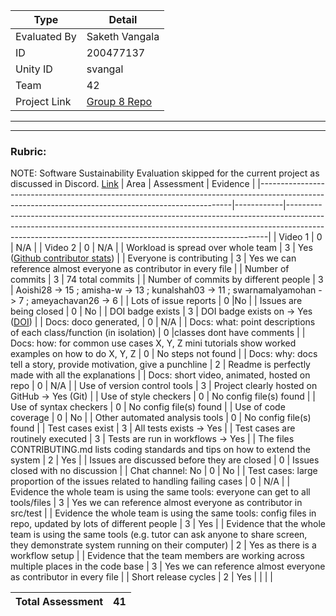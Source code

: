 |Type| Detail|
|--------|-------|
| Evaluated By | Saketh Vangala |
| ID | 200477137 |
| Unity ID | svangal |
| Team | 42 |
| Project Link | [Group 8 Repo](https://github.com/Aoishi28/CSC510_Group8_HW2) |


******
******

### Rubric:

NOTE: Software Sustainability Evaluation skipped for the current project as discussed in Discord. [Link](https://discord.com/channels/1009547855301718107/1009549425288429608/1023416944101163069)
| Area                                                                                                                                                | Assessment | Evidence                                                                                                                                                                                                                           |
|-----------------------------------------------------------------------------------------------------------------------------------------------------|------------|-------------------------------------------------------------------------------------------------------------------------------------------------------------------------------------------------------------------------------------|
| Video 1                                                                                                                                             | 0          | N/A                                                                                                                                                                             |
| Video 2                                                                                                                                             | 0          | N/A                                                                                                                                                                             |
| Workload is spread over whole team                                                                                                                  | 3          | Yes ([Github contributor stats](https://github.com/Aoishi28/CSC510_Group8_HW2/graphs/contributors))                     |
| Everyone is contributing                                                                                                                            | 3          | Yes we can reference almost everyone as contributor in every file |
| Number of commits                                                                                                                                   | 3          |  74 total commits                                                                                                                                                                                                                    |
| Number of commits by different people                                                                                                               | 3          | Aoishi28 -> 15 ; amisha-w -> 13 ; kunalshah03 -> 11 ; swarnamalyamohan -> 7 ; ameyachavan26 -> 6                                                                                                                                                                               |
| Lots of issue reports                                                                                                                               | 0          |No                                                                                                                                        |
| Issues are being closed                                                                                                                             | 0         |  No                                                                                                                        |
| DOI badge exists                                                                                                                                    | 3          | DOI badge exists on -> Yes ([DOI](https://zenodo.org/record/7069232#.YzZS1nbMK3A))                                                                                                                           |
| Docs: doco generated,                                                                                                                               | 0          | N/A                                                                                                                                                                                                                      |
| Docs: what: point descriptions of each class/function (in isolation)                                                                                | 0          |classes dont have comments                                                      |
| Docs: how: for common use cases X, Y, Z mini tutorials show worked examples on how to do X, Y, Z                                                    | 0          | No steps not found                                                                                                         |
| Docs: why: docs tell a story, provide motivation, give a punchline                                                                                  | 2          | Readme is perfectly made with all the explanations                                       |
| Docs: short video, animated, hosted on repo                                                                                                         | 0          | N/A                                                                                                                                                                         |
| Use of version control tools                                                                                                                        | 3          | Project clearly hosted on GitHub -> Yes (Git)                                                                                                                                  |
| Use of style checkers                                                                                                                               | 0          | No config file(s) found                                                                                                                                                                                                             |
| Use of syntax checkers                                                                                                                              | 0          | No config file(s) found                                                                                                                                                                                                             |
| Use of code coverage                                                                                                                                | 0          | No                                                                                                                                                                                                           |
| Other automated analysis tools                                                                                                                      | 0          | No config file(s) found                                                                                                                                                                                                             |
| Test cases exist                                                                                                                                    | 3          | All tests exists -> Yes                                                                             |
| Test cases are routinely executed                                                                                                                   | 3          | Tests are run in workflows -> Yes                                                                                             |
| The files CONTRIBUTING.md lists coding standards and tips on how to extend the system                                                               | 2          | Yes               |
| Issues are discussed before they are closed                                                                                                         | 0          | Issues closed with no discussion                                                                                                                   |
| Chat channel: No                                                                                                                                | 0          | No                                                                                                                                                                                                    |
| Test cases: large proportion of the issues related to handling failing cases                                                                        | 0          | N/A                                              |
| Evidence the whole team is using the same tools: everyone can get to all tools/files                                                                | 3          | Yes we can reference almost everyone as contributor in src/test                                                                                                                                                                                                |
| Evidence the whole team is using the same tools: config files in repo, updated by lots of different people                                          | 3          | Yes                                                                                                                                                                                                             |
| Evidence that the whole team is using the same tools (e.g. tutor can ask anyone to share screen, they demonstrate system running on their computer) | 2          | Yes as there is a workflow setup |
| Evidence that the team members are working across multiple places in the code base                                                                  | 3          | Yes we can reference almost everyone as contributor in every file                                                                                                |
| Short release cycles                                                                                                                                | 2          | Yes                                                               |                                                                                                                                 |            |           |

| Total Assessment| 41 | 
|--------|-------|
